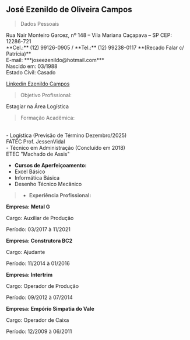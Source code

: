 

<div><h2>José Ezenildo de Oliveira Campos</h2></div>
<blockquote>Dados Pessoais</blockquote>
Rua Nair Monteiro Garcez, nº 148 – Vila Mariana Caçapava – SP CEP: 12286-721<br/>
**Cel.:** (12) 99126-0905 / **Tel.:** (12) 99238-0117 **(Recado Falar c/ Patrícia)**<br/>
E-mail: ***joseezenildo@hotmail.com***<br/>
Nascido em: 03/1988<br/>
Estado Civil: Casado

[Linkedin Ezenildo Campos](https://br.linkedin.com/in/ezenildo-campos-81043b266)

<blockquote>Objetivo Profissional:</blockquote>

Estagiar na Área Logística

<blockquote>Formação Acadêmica:</blockquote><br/>
- Logística (Previsão de Término Dezembro/2025)<br/>
FATEC Prof. JessenVidal<br/>
- Técnico em Administração (Concluído em 2018)<br/>
ETEC "Machado de Assis"

- **Cursos de Aperfeiçoamento:**
- Excel Básico
- Informática Básica
- Desenho Técnico Mecânico

> - **Experiência Profissional:**

__Empresa: Metal G__

Cargo: Auxiliar de Produção

Período: 03/2017 à 11/2021

__Empresa: Construtora BC2__

Cargo: Ajudante

Período: 11/2014 à 01/2016

__Empresa: Intertrim__

Cargo: Operador de Produção

Período: 09/2012 à 07/2014

__Empresa: Empório Simpatia do Vale__

Cargo: Operador de Caixa

Período: 12/2009 à 06/2011
